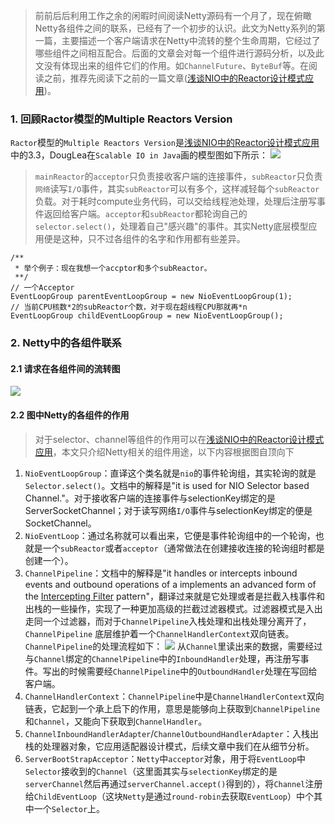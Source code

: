 > 前前后后利用工作之余的闲暇时间阅读Netty源码有一个月了，现在俯瞰Netty各组件之间的联系，已经有了一个初步的认识。此文为Netty系列的第一篇，主要描述一个客户端请求在Netty中流转的整个生命周期，它经过了哪些组件之间相互配合。后面的文章会对每一个组件进行源码分析，以及此文没有体现出来的组件它们的作用。如`ChannelFuture`、`ByteBuf`等。在阅读之前，推荐先阅读下之前的一篇文章([浅谈NIO中的Reactor设计模式应用](../../../articles/java/nio/nio-reactor.md))。
### 1. 回顾Ractor模型的Multiple Reactors Version
`Ractor`模型的`Multiple Reactors Version`是[浅谈NIO中的Reactor设计模式应用](../../../articles/java/nio/nio-reactor.md)中的3.3，DougLea在`Scalable IO in Java`画的模型图如下所示：
![](https://user-gold-cdn.xitu.io/2019/6/3/16b1b1684145dc7c?w=1262&h=876&f=png&s=554666)
> `mainReactor`的`acceptor`只负责接收客户端的连接事件，`subReactor`只负责`网络`读写`I/O`事件，其实`subReactor`可以有多个，这样减轻每个`subReactor`负载。对于耗时compute业务代码，可以交给线程池处理，处理后注册写事件返回给客户端。`acceptor`和`subReactor`都轮询自己的`selector.select()`，处理着自己"感兴趣"的事件。其实Netty底层模型应用便是这种，只不过各组件的名字和作用都有些差异。
```
/**
 * 举个例子：现在我想一个accptor和多个subReactor。
 **/
// 一个Acceptor
EventLoopGroup parentEventLoopGroup = new NioEventLoopGroup(1);
// 当前CPU核数*2的subReactor个数，对于现在超线程CPU那就再*n
EventLoopGroup childEventLoopGroup = new NioEventLoopGroup();
```
### 2. Netty中的各组件联系
#### 2.1 请求在各组件间的流转图
![](https://user-gold-cdn.xitu.io/2019/6/3/16b1b462fc42fa68?w=2350&h=1058&f=png&s=364235)
#### 2.2 图中Netty的各组件的作用
> 对于selector、channel等组件的作用可以在[浅谈NIO中的Reactor设计模式应用](../../../articles/java/nio/nio-reactor.md)，本文只介绍Netty相关的组件用途，以下内容根据图自顶向下
1. `NioEventLoopGroup`：直译这个类名就是`nio`的事件轮询组，其实轮询的就是`Selector.select()`。文档中的解释是"it is used for NIO Selector based Channel."。对于接收客户端的连接事件与selectionKey绑定的是ServerSocketChannel；对于读写网络`I/O`事件与selectionKey绑定的便是SocketChannel。
2. `NioEventLoop`：通过名称就可以看出来，它便是事件轮询组中的一个轮询，也就是一个`subReactor`或者`acceptor`（通常做法在创建接收连接的轮询组时都是创建一个）。
3. `ChannelPipeline`：文档中的解释是"it handles or intercepts inbound events and outbound operations of a implements an advanced form of the <a href="http://www.oracle.com/technetwork/java/interceptingfilter-142169.html">Intercepting Filter</a> pattern"，翻译过来就是它处理或者是拦截入栈事件和出栈的一些操作，实现了一种更加高级的拦截过滤器模式。过滤器模式是入出走同一个过滤器，而对于`ChannelPipeline`入栈处理和出栈处理分离开了，`ChannelPipeline`
底层维护着一个`ChannelHandlerContext`双向链表。`ChannelPipeline`的处理流程如下：
![](https://user-gold-cdn.xitu.io/2019/6/3/16b1b7aa0b6042d3)
从`Channel`里读出来的数据，需要经过与`Channel`绑定的`ChannelPipeline`中的`InboundHandler`处理，再注册写事件。写出的时候需要经`ChannelPipeline`中的`OutboundHandler`处理在写回给客户端。
4. `ChannelHandlerContext`：`ChannelPipeline`中是`ChannelHandlerContext`双向链表，它起到一个承上启下的作用，意思是能够向上获取到`ChannelPipeline`和`Channel`，又能向下获取到`ChannelHandler`。
5. `ChannelInboundHandlerAdapter`/`ChannelOutboundHandlerAdapter`：入栈出栈的处理器对象，它应用适配器设计模式，后续文章中我们在从细节分析。
6. `ServerBootStrapAcceptor`：`Netty`中`acceptor`对象，用于将`EventLoop`中`Selector`接收到的`Channel`（这里面其实与`selectionKey`绑定的是`serverChannel`然后再通过`serverChannel.accept()`得到的），将`Channel`注册给`ChildEventLoop`（这块`Netty`是通过`round-robin`去获取`EventLoop`）中个其中一个`Selector`上。




